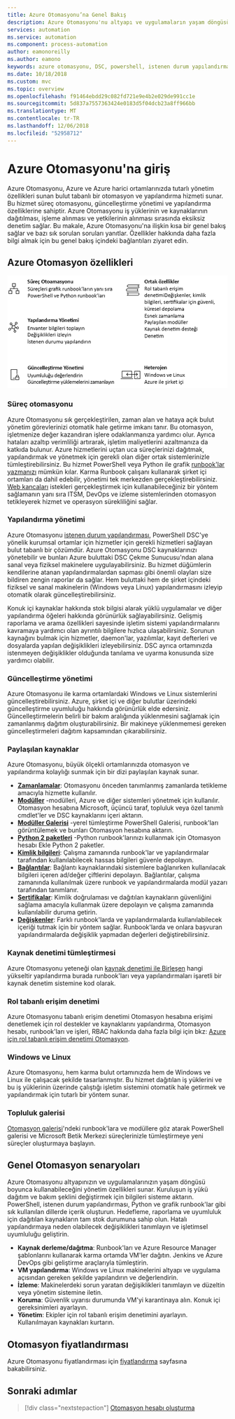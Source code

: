 ```yaml
---
title: Azure Otomasyonu’na Genel Bakış
description: Azure Otomasyonu'nu altyapı ve uygulamaların yaşam döngüsünü otomatikleştirmek için kullanmayı öğrenin.
services: automation
ms.service: automation
ms.component: process-automation
author: eamonoreilly
ms.author: eamono
keywords: azure otomasyonu, DSC, powershell, istenen durum yapılandırması, güncelleştirme yönetimi, değişiklik izleme, stok, runbook'lar, python, grafik
ms.date: 10/18/2018
ms.custom: mvc
ms.topic: overview
ms.openlocfilehash: f91464ebdd29c082fd721e9e4b2e029de991cc1e
ms.sourcegitcommit: 5d837a7557363424e0183d5f04dcb23a8ff966bb
ms.translationtype: MT
ms.contentlocale: tr-TR
ms.lasthandoff: 12/06/2018
ms.locfileid: "52958712"
---
```

# <a name="an-introduction-to-azure-automation"></a>Azure Otomasyonu'na giriş

Azure Otomasyonu, Azure ve Azure harici ortamlarınızda tutarlı yönetim özellikleri sunan bulut tabanlı bir otomasyon ve yapılandırma hizmeti sunar. Bu hizmet süreç otomasyonu, güncelleştirme yönetimi ve yapılandırma özelliklerine sahiptir. Azure Otomasyonu iş yüklerinin ve kaynaklarının dağıtılması, işleme alınması ve yetkilerinin alınması sırasında eksiksiz denetim sağlar.
Bu makale, Azure Otomasyonu'na ilişkin kısa bir genel bakış sağlar ve bazı sık sorulan soruları yanıtlar. Özellikler hakkında daha fazla bilgi almak için bu genel bakış içindeki bağlantıları ziyaret edin.

## <a name="azure-automation-capabilities"></a>Azure Otomasyon özellikleri

![Otomasyon özelliklerine genel bakış](media/automation-overview/automation-overview.png)

### <a name="process-automation"></a>Süreç otomasyonu

Azure Otomasyonu sık gerçekleştirilen, zaman alan ve hataya açık bulut yönetim görevlerinizi otomatik hale getirme imkanı tanır. Bu otomasyon, işletmenize değer kazandıran işlere odaklanmanıza yardımcı olur. Ayrıca hataları azaltıp verimliliği artırarak, işletim maliyetlerini azaltmanıza da katkıda bulunur. Azure hizmetlerini uçtan uca süreçlerinizi dağıtmak, yapılandırmak ve yönetmek için gerekli olan diğer ortak sistemlerinizle tümleştirebilirsiniz. Bu hizmet PowerShell veya Python ile grafik [runbook'lar yazmanızı](automation-runbook-types.md) mümkün kılar. Karma Runbook çalışanı kullanarak şirket içi ortamları da dahil edebilir, yönetimi tek merkezden gerçekleştirebilirsiniz. [Web kancaları](automation-webhooks.md) istekleri gerçekleştirmek için kullanabileceğiniz bir yöntem sağlamanın yanı sıra ITSM, DevOps ve izleme sistemlerinden otomasyon tetikleyerek hizmet ve operasyon sürekliliğini sağlar.

### <a name="configuration-management"></a>Yapılandırma yönetimi

Azure Otomasyonu [istenen durum yapılandırması](automation-dsc-overview.md), PowerShell DSC'ye yönelik kurumsal ortamlar için hizmetler için gerekli hizmetleri sağlayan bulut tabanlı bir çözümdür. Azure Otomasyonu DSC kaynaklarınızı yönetebilir ve bunları Azure buluttaki DSC Çekme Sunucusu'ndan alana sanal veya fiziksel makinelere uygulayabilirsiniz. Bu hizmet düğümlerin kendilerine atanan yapılandırmalardan sapması gibi önemli olayları size bildiren zengin raporlar da sağlar. Hem buluttaki hem de şirket içindeki fiziksel ve sanal makinelerin (Windows veya Linux) yapılandırmasını izleyip otomatik olarak güncelleştirebilirsiniz.

Konuk içi kaynaklar hakkında stok bilgisi alarak yüklü uygulamalar ve diğer yapılandırma öğeleri hakkında görünürlük sağlayabilirsiniz. Gelişmiş raporlama ve arama özellikleri sayesinde işletim sistemi yapılandırmalarını kavramaya yardımcı olan ayrıntılı bilgilere hızlıca ulaşabilirsiniz. Sorunun kaynağını bulmak için hizmetler, daemon'lar, yazılımlar, kayıt defterleri ve dosyalarda yapılan değişiklikleri izleyebilirsiniz. DSC ayrıca ortamınızda istenmeyen değişiklikler olduğunda tanılama ve uyarma konusunda size yardımcı olabilir.

### <a name="update-management"></a>Güncelleştirme yönetimi

Azure Otomasyonu ile karma ortamlardaki Windows ve Linux sistemlerini güncelleştirebilirsiniz. Azure, şirket içi ve diğer bulutlar üzerindeki güncelleştirme uyumluluğu hakkında görünürlük elde edersiniz. Güncelleştirmelerin belirli bir bakım aralığında yüklenmesini sağlamak için zamanlanmış dağıtım oluşturabilirsiniz. Bir makineye yüklenmemesi gereken güncelleştirmeleri dağıtım kapsamından çıkarabilirsiniz.

### <a name="shared-resources"></a>Paylaşılan kaynaklar

Azure Otomasyonu, büyük ölçekli ortamlarınızda otomasyon ve yapılandırma kolaylığı sunmak için bir dizi paylaşılan kaynak sunar.

* **[Zamanlamalar](automation-schedules.md)**: Otomasyonu önceden tanımlanmış zamanlarda tetikleme amacıyla hizmette kullanılır.
* **[Modüller](automation-integration-modules.md)**  -modülleri, Azure ve diğer sistemleri yönetmek için kullanılır. Otomasyon hesabına Microsoft, üçüncü taraf, topluluk veya özel tanımlı cmdlet'ler ve DSC kaynaklarını içeri aktarın.
* **[Modüller Galerisi](automation-runbook-gallery.md)**  -yerel tümleştirme PowerShell Galerisi, runbook'ları görüntülemek ve bunları Otomasyon hesabına aktarın.
* **[Python 2 paketleri](python-packages.md)**  -Python runbook'larınızı kullanmak için Otomasyon hesabı Ekle Python 2 paketler.
* **[Kimlik bilgileri](automation-credentials.md)**: Çalışma zamanında runbook'lar ve yapılandırmalar tarafından kullanılabilecek hassas bilgileri güvenle depolayın.
* **[Bağlantılar](automation-connections.md)**: Bağlantı kaynaklarındaki sistemlere bağlanırken kullanılacak bilgileri içeren ad/değer çiftlerini depolayın. Bağlantılar, çalışma zamanında kullanılmak üzere runbook ve yapılandırmalarda modül yazarı tarafından tanımlanır.
* **[Sertifikalar](automation-certificates.md)**: Kimlik doğrulaması ve dağıtılan kaynakların güvenliğini sağlama amacıyla kullanmak üzere depolayın ve çalışma zamanında kullanılabilir duruma getirin.
* **[Değişkenler](automation-variables.md)**: Farklı runbook'larda ve yapılandırmalarda kullanılabilecek içeriği tutmak için bir yöntem sağlar. Runbook'larda ve onlara başvuran yapılandırmalarda değişiklik yapmadan değerleri değiştirebilirsiniz.

### <a name="source-control-integration"></a>Kaynak denetimi tümleştirmesi

Azure Otomasyonu yeteneği olan [kaynak denetimi ile Birleşen](source-control-integration.md) hangi yükseltir yapılandırma burada runbook'ları veya yapılandırmaları işaretli bir kaynak denetim sistemine kod olarak.

### <a name="role-based-access-control"></a>Rol tabanlı erişim denetimi

Azure Otomasyonu tabanlı erişim denetimi Otomasyon hesabına erişimi denetlemek için rol destekler ve kaynaklarını yapılandırma, Otomasyon hesabı, runbook'ları ve işleri, RBAC hakkında daha fazla bilgi için bkz: [Azure için rol tabanlı erişim denetimi Otomasyon](automation-role-based-access-control.md).

### <a name="windows-and-linux"></a>Windows ve Linux

Azure Otomasyonu, hem karma bulut ortamınızda hem de Windows ve Linux ile çalışacak şekilde tasarlanmıştır. Bu hizmet dağıtılan iş yüklerini ve bu iş yüklerinin üzerinde çalıştığı işletim sistemini otomatik hale getirmek ve yapılandırmak için tutarlı bir yöntem sunar.

### <a name="community-gallery"></a>Topluluk galerisi

[Otomasyon galerisi](automation-runbook-gallery.md)'ndeki runbook'lara ve modüllere göz atarak PowerShell galerisi ve Microsoft Betik Merkezi süreçlerinizle tümleştirmeye yeni süreçler oluşturmaya başlayın.

## <a name="common-scenarios-for-automation"></a>Genel Otomasyon senaryoları

Azure Otomasyonu altyapınızın ve uygulamalarınızın yaşam döngüsü boyunca kullanabileceğini yönetim özellikleri sunar. Kuruluşun iş yükü dağıtım ve bakım şeklini değiştirmek için bilgileri sisteme aktarın. PowerShell, istenen durum yapılandırması, Python ve grafik runbook'lar gibi sık kullanılan dillerde içerik oluşturun. Hedefleme, raporlama ve uyumluluk için dağıtılan kaynakların tam stok durumuna sahip olun. Hatalı yapılandırmaya neden olabilecek değişiklikleri tanımlayın ve işletimsel uyumluluğu geliştirin.

* **Kaynak derleme/dağıtma**: Runbook'ları ve Azure Resource Manager şablonlarını kullanarak karma ortamda VM'ler dağıtın. Jenkins ve Azure DevOps gibi geliştirme araçlarıyla tümleştirin.
* **VM yapılandırma**: Windows ve Linux makinelerini altyapı ve uygulama açısından gereken şekilde yapılandırın ve değerlendirin.
* **İzleme**: Makinelerdeki sorun yaratan değişiklikleri tanımlayın ve düzeltin veya yönetim sistemine iletin.
* **Koruma**: Güvenlik uyarısı durumunda VM'yi karantinaya alın. Konuk içi gereksinimleri ayarlayın.
* **Yönetim**: Ekipler için rol tabanlı erişim denetimini ayarlayın. Kullanılmayan kaynakları kurtarın.

## <a name="pricing-for-automation"></a>Otomasyon fiyatlandırması

Azure Otomasyonu fiyatlandırması için [fiyatlandırma](https://azure.microsoft.com/pricing/details/automation/) sayfasına bakabilirsiniz.

## <a name="next-steps"></a>Sonraki adımlar

> [!div class="nextstepaction"]
> [Otomasyon hesabı oluşturma](automation-quickstart-create-account.md)
